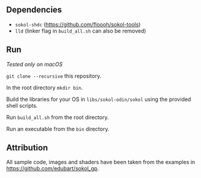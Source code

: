 ## Dependencies

- `sokol-shdc` (https://github.com/floooh/sokol-tools)
- `lld` (linker flag in `build_all.sh` can also be removed)

## Run

*Tested only on macOS*

`git clone --recursive` this repository.

In the root directory `mkdir bin`.

Build the libraries for your OS in `libs/sokol-odin/sokol` using the provided shell scripts.

Run `build_all.sh` from the root directory.

Run an executable from the `bin` directory.

## Attribution

All sample code, images and shaders have been taken from the examples in https://github.com/edubart/sokol_gp.
